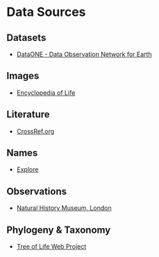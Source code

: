 <!-- TITLE: Data Sources -->
<!-- SUBTITLE: A quick summary of Data Sources -->
# Data Sources
## Datasets
* [DataONE - Data Observation Network for Earth](https://www.dataone.org/)
## Images
* [Encyclopedia of Life](http://www.eol.org)
## Literature
* [CrossRef.org](https://www.crossref.org/services/metadata-delivery/rest-api/)
## Names
* [Explore](/a-part-of-nature/exploration/names#sources)
## Observations
* [Natural History Museum, London](http://data.nhm.ac.uk/)
## Phylogeny & Taxonomy
* [Tree of Life Web Project](http://tolweb.org/tree/)
